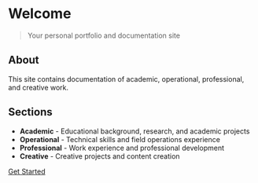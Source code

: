 # Welcome

> Your personal portfolio and documentation site

## About

This site contains documentation of academic, operational, professional, and creative work.

## Sections

- **Academic** - Educational background, research, and academic projects
- **Operational** - Technical skills and field operations experience  
- **Professional** - Work experience and professional development
- **Creative** - Creative projects and content creation

[Get Started](docs/introduction.md)